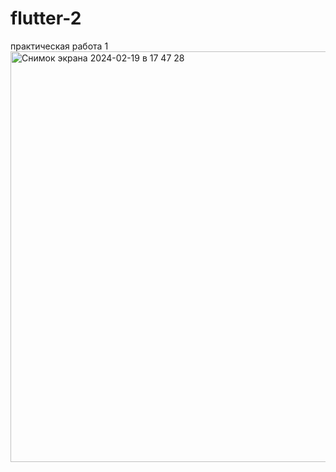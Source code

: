 # flutter-2
практическая работа 1 
<img width="657" alt="Снимок экрана 2024-02-19 в 17 47 28" src="https://github.com/Daniil3isp-9-21/flutter-2/assets/157369733/b97780e5-b25b-4afa-b267-25f35e46d29c">
